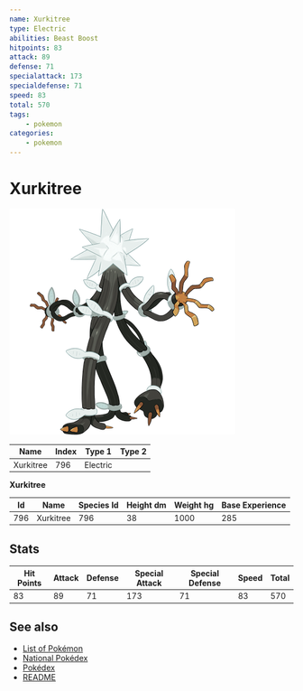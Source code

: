 ```yaml
---
name: Xurkitree
type: Electric
abilities: Beast Boost
hitpoints: 83
attack: 89
defense: 71
specialattack: 173
specialdefense: 71
speed: 83
total: 570
tags:
    - pokemon
categories:
    - pokemon
---
```


# Xurkitree


![Xurkitree](images/796.png)

| **Name** | **Index** | **Type 1** | **Type 2** |
|----|----|----|----|
| Xurkitree | 796 | Electric  |  |

**Xurkitree** 




| **Id** | **Name** | **Species Id** | **Height dm** | **Weight hg** | **Base Experience** |
|--------|----------|----------------|------------|------------|---------------------|
| 796 | Xurkitree | 796 | 38 | 1000 | 285 |



## Stats

| **Hit Points** | **Attack** | **Defense** | **Special Attack** | **Special Defense** | **Speed** | **Total** |
|----------------|------------|-------------|--------------------|---------------------|-----------|-----------|
| 83 | 89 | 71 | 173 | 71 | 83 | 570 |

## See also

- [List of Pokémon](../pokemon.md)
- [National Pokédex](../national_pokedex.md)
- [Pokédex](../pokedex.md)
- [README](../README.md)
